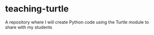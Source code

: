 # teaching-turtle
A repository where I will create Python code using the Turtle module to share with my students
